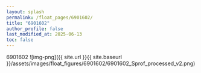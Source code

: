 ```yaml
---
layout: splash
permalink: /float_pages/6901602/
title: "6901602"
author_profile: false
last_modified_at: 2025-06-13
toc: false
---
```

 
6901602
![img-png]({{ site.url }}{{ site.baseurl }}/assets/images/float_figures/6901602/6901602_Sprof_processed_v2.png)